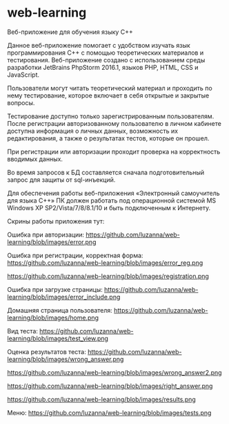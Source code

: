 # web-learning
Веб-приложение для обучения языку С++

Данное веб-приложение помогает с удобством изучать язык программирования С++ с помощью теоретических материалов и тестирования.
Веб-приложение создано с использованием среды разработки JetBrains PhpStorm 2016.1, языков PHP, HTML, CSS и JavaScript. 

Пользователи могут читать теоретический материал 
и проходить по нему тестирование, которое включает в себя открытые и закрытые вопросы.

Тестирование доступно только зарегистрированным пользователям. После регистрации авторизованному пользователю в личном кабинете
доступна информация о личных данных, возможность их редактирования, а также о результатах тестов, которые он прошел.

При регистрации или авторизации проходит проверка на корректность вводимых данных.

Во время запросов к БД составляется сначала подготовительный запрос для защиты от sql-инъекций. 

Для обеспечения работы веб-приложения «Электронный самоучитель для языка С++» ПК должен 
работать под операционной системой MS Windows XP SP2/Vista/7/8/8.1/10 и быть подключенным к Интернету. 


Скрины работы приложения тут:

Ошибка при авторизации:
https://github.com/luzanna/web-learning/blob/images/error.png

Ошибка при регистрации, корректная форма:
https://github.com/luzanna/web-learning/blob/images/error_reg.png

https://github.com/luzanna/web-learning/blob/images/registration.png

Ошибка при загрузке страницы: 
https://github.com/luzanna/web-learning/blob/images/error_include.png

Домашняя страница пользователя:
https://github.com/luzanna/web-learning/blob/images/home.png

Вид теста:
https://github.com/luzanna/web-learning/blob/images/test_view.png

Оценка результатов теста:
https://github.com/luzanna/web-learning/blob/images/wrong_answer.png

https://github.com/luzanna/web-learning/blob/images/wrong_answer2.png

https://github.com/luzanna/web-learning/blob/images/right_answer.png

https://github.com/luzanna/web-learning/blob/images/results.png

Меню:
https://github.com/luzanna/web-learning/blob/images/tests.png


